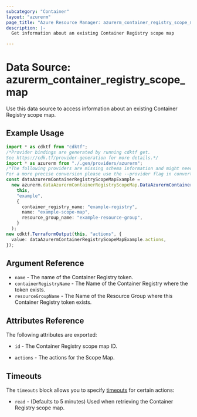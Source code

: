 ```yaml
---
subcategory: "Container"
layout: "azurerm"
page_title: "Azure Resource Manager: azurerm_container_registry_scope_map"
description: |-
  Get information about an existing Container Registry scope map

---
```


# Data Source: azurerm\_container\_registry\_scope\_map

Use this data source to access information about an existing Container Registry scope map.

## Example Usage

```typescript
import * as cdktf from "cdktf";
/*Provider bindings are generated by running cdktf get.
See https://cdk.tf/provider-generation for more details.*/
import * as azurerm from "./.gen/providers/azurerm";
/*The following providers are missing schema information and might need manual adjustments to synthesize correctly: azurerm.
For a more precise conversion please use the --provider flag in convert.*/
const dataAzurermContainerRegistryScopeMapExample =
  new azurerm.dataAzurermContainerRegistryScopeMap.DataAzurermContainerRegistryScopeMap(
    this,
    "example",
    {
      container_registry_name: "example-registry",
      name: "example-scope-map",
      resource_group_name: "example-resource-group",
    }
  );
new cdktf.TerraformOutput(this, "actions", {
  value: dataAzurermContainerRegistryScopeMapExample.actions,
});

```

## Argument Reference

* `name` - The name of the Container Registry token.
* `containerRegistryName` - The Name of the Container Registry where the token exists.
* `resourceGroupName` - The Name of the Resource Group where this Container Registry token exists.

## Attributes Reference

The following attributes are exported:

*   `id` - The Container Registry scope map ID.

*   `actions` - The actions for the Scope Map.

## Timeouts

The `timeouts` block allows you to specify [timeouts](https://www.terraform.io/language/resources/syntax#operation-timeouts) for certain actions:

* `read` - (Defaults to 5 minutes) Used when retrieving the Container Registry scope map.
